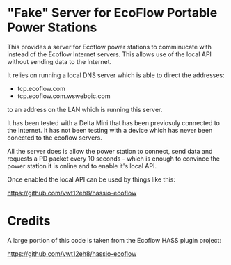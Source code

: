 # "Fake" Server for EcoFlow Portable Power Stations

This provides a server for Ecoflow power stations to comminucate with instead of the Ecoflow Internet servers. This allows use of the local API without sending data to the Internet.

It relies on running a local DNS server which is able to direct the addresses:

 - tcp.ecoflow.com
 - tcp.ecoflow.com.wswebpic.com

to an address on the LAN which is running this server.

It has been tested with a Delta Mini that has been previosuly connected to the Internet. It has not been testing with a device which has never been conected to the ecoflow servers.

All the server does is allow the power station to connect, send data and requests a PD packet every 10 seconds - which is enough to convince the power station it is online and to enable it's local API.

Once enabled the local API can be used by things like this:

https://github.com/vwt12eh8/hassio-ecoflow

# Credits

A large portion of this code is taken from the Ecoflow HASS plugin project:

https://github.com/vwt12eh8/hassio-ecoflow
